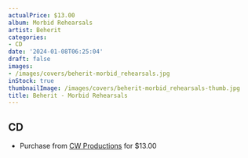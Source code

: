 ```yaml
---
actualPrice: $13.00
album: Morbid Rehearsals
artist: Beherit
categories:
- CD
date: '2024-01-08T06:25:04'
draft: false
images:
- /images/covers/beherit-morbid_rehearsals.jpg
inStock: true
thumbnailImage: /images/covers/beherit-morbid_rehearsals-thumb.jpg
title: Beherit - Morbid Rehearsals
---
```


## CD
* Purchase from [CW Productions](https://shop.cwproductions.net/products/beherit-morbid-rehearsals-cd) for $13.00
